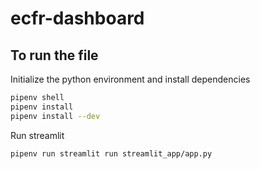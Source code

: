 # ecfr-dashboard


## To run the file

Initialize the python environment and install dependencies

```bash
pipenv shell
pipenv install
pipenv install --dev
```

Run streamlit

```bash
pipenv run streamlit run streamlit_app/app.py
```
